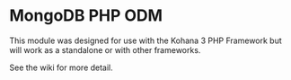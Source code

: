 MongoDB PHP ODM
===============

This module was designed for use with the Kohana 3 PHP Framework but will work as a standalone or with other frameworks.

See the wiki for more detail.

